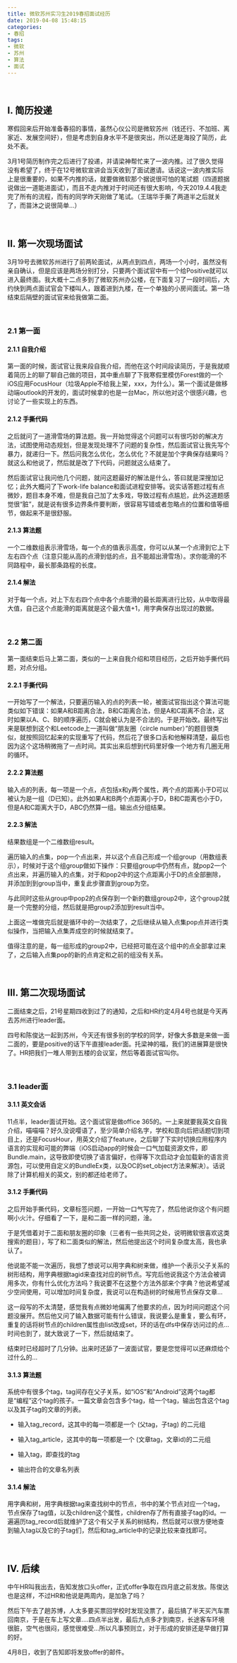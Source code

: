 ```yaml
---
title: 微软苏州实习生2019春招面试经历
date: 2019-04-08 15:48:15
categories: 
- 春招
tags:
- 微软
- 苏州
- 算法
- 面试
---
```


<br>

<h2 style="color: #0B0B0A; font-weight: bold">I. 简历投递</h2>

寒假回来后开始准备春招的事情，虽然心仪公司是微软苏州（钱还行、不加班、离家近、发展空间好），但是考虑到自身水平不是很突出，所以还是海投了简历，此处不表。

3月1号简历制作完之后进行了投递，并请梁神帮忙来了一波内推。过了很久觉得没有希望了，终于在12号微软宣讲会当天收到了面试邀请。话说这一波内推实际上是很重要的，如果不内推的话，就要做微软那个据说很可怕的笔试题（四道题据说做出一道能进面试），而且不走内推对于时间还有很大影响，今天2019.4.4我走完了所有的流程，而有的同学昨天刚做了笔试。（王瑞华手撕了两道半之后就关了，而苗沐之说很简单…）

<br/>

<h2 style="color: #0B0B0A; font-weight: bold">II. 第一次现场面试</h2>

3月19号去微软苏州进行了前两轮面试，从两点到四点，两场一个小时，虽然没有亲自确认，但是应该是两场分别打分，只要两个面试官中有一个给Positive就可以进入最终面。我大概十二点多到了微软苏州办公楼，在下面复习了一段时间后，大约快到两点面试官会下楼叫人，跟着进到九楼，在一个单独的小房间面试。第一场结束后隔壁的面试官来给我做第二面。

<br/>

<h3 style="color: #0B0B0A; font-weight: bold">2.1 第一面</h3>

<h4 style="color: #0B0B0A; font-weight: bold">2.1.1 自我介绍</h4>

第一面的时候，面试官让我来段自我介绍，而他在这个时间段读简历，于是我就顺着简历上的聊了聊自己做的项目，其中重点聊了下我寒假里模仿Forest做的一个iOS应用FocusHour（垃圾Apple不给我上架，xxx，为什么）。第一个面试是做移动端outlook的开发的，面试时候拿的也是一台Mac，所以他对这个很感兴趣，也讨论了一些实现上的东西。

<h4 style="color: #0B0B0A; font-weight: bold">2.1.2 手撕代码</h4>

之后就问了一道滑雪场的算法题。我一开始觉得这个问题可以有很巧妙的解决方法，试图使用动态规划，但是发现处理不了问题的复杂性，然后面试官让我先写个暴力，就递归一下。然后问我怎么优化，怎么优化？不就是加个字典保存结果吗？就这么和他说了，然后就是改了下代码，问题就这么结束了。

然后面试官让我问他几个问题，就问这题最好的解法是什么，答曰就是深搜加记忆；此外大概问了下work-life balance和面试进程安排等。说实话答题过程有点微妙，题目本身不难，但是我自己加了太多戏，导致过程有点尴尬，此外这道题感觉很“脏”，就是说有很多边界条件要判断，很容易写错或者忽略点的位置和值等细节，做起来不是很舒服。

<h4 style="color: #0B0B0A; font-weight: bold">2.1.3 算法题</h4>

一个二维数组表示滑雪场，每一个点的值表示高度，你可以从某一个点滑到它上下左右四个点（注意只能从高的点滑到低的点，且不能超出滑雪场）。求你能滑的不同路程中，最长那条路程的长度。

<h4 style="color: #0B0B0A; font-weight: bold">2.1.4 解法</h4>

对于每一个点，对上下左右四个点中各个点能滑的最长距离进行比较，从中取得最大值，自己这个点能滑的距离就是这个最大值+1，用字典保存出现过的数据。

<br/>

<h3 style="color: #0B0B0A; font-weight: bold">2.2 第二面</h3>

第一面结束后马上第二面，类似的一上来自我介绍和项目经历，之后开始手撕代码题，对点分组。

<h4 style="color: #0B0B0A; font-weight: bold">2.2.1 手撕代码</h4>

一开始写了一个解法，只要遍历输入的点的列表一轮，被面试官指出这个算法可能类似如下错误：如果A和B距离合法，B和C距离合法，但是A和C距离不合法，这时如果以A、C、B的顺序遍历，C就会被认为是不合法的。于是开始改。最终写出来是联想到这个和Leetcode上一道叫做“朋友圈（circle number）”的题目很类似，就按照回忆起来的实现重写了代码，然后花了很多口舌和他解释清楚，最后也因为这个这场稍微拖了一点时间。其实出来后想到代码里好像一个地方有几圈无用的循环。

<h4 style="color: #0B0B0A; font-weight: bold">2.2.2 算法题</h4>

输入点的列表，每一项是一个点，点包括x和y两个属性，两个点的距离小于D可以被认为是一组（D已知）。此外如果A和B两个点距离小于D，B和C距离也小于D，但是A和C距离大于D，ABC仍然算一组。输出点分组结果。

<h4 style="color: #0B0B0A; font-weight: bold">2.2.3 解法</h4>

结果数组是一个二维数组result。

遍历输入的点集，pop一个点出来，并以这个点自己形成一个组group（用数组表示），时候对于这个组group做如下操作：只要组group中仍然有点，就pop2一个点出来，并遍历输入的点集，对于和pop2中的这个点距离小于D的点全部删除，并添加到到group当中，重复此步骤直到group为空。

与此同时这些从group中pop2的点保存到一个新的数组group2中，这个group2就是一个完整的分组，然后就是把group2添加到result当中。

上面这一堆做完后就是循环中的一次结束了，之后继续从输入点集pop点并进行类似操作，当把输入点集弄成空的时候就结束了。

值得注意的是，每一组形成的group2中，已经把可能在这个组中的点全部拿过来了，之后输入点集pop的新的点肯定和之前的组没有关系。

<br/>

<h2 style="color: #0B0B0A; font-weight: bold">III. 第二次现场面试</h2>

二面结束之后，21号星期四收到过了的通知，之后和HR约定4月4号也就是今天再去苏州进行leader面。

四号和陈俊达一起到苏州，今天还有很多别的学校的同学，好像大多数是来做一面二面的，要是positive的话下午直接leader面。托梁神的福，我们的进展算是很快了。HR把我们一堆人带到五楼的会议室，然后等着面试官叫你。

<br/>

<h3 style="color: #0B0B0A; font-weight: bold">3.1 leader面</h3>

<h4 style="color: #0B0B0A; font-weight: bold">3.1.1 英文会话</h4>

11点半，leader面试开始。这个面试官是做office 365的。一上来就要我英文自我介绍，喵喵喵？好久没说嘤语了，至少简单介绍名字，学校和意向后把话题切到项目上，还是FocusHour，用英文介绍了feature，之后聊了下实时切换应用程序内语言的实现和可能的弊端（iOS启动app的时候会一口气加载资源文件，即Bundle.main，这导致即使切换了语言偏好，也得等下次启动才会加载新的语言资源包，可以使用自定义的BundleEx类，以及OC的set_object方法来解决）。话说除了计算机相关的英文，别的都还给老师了。

<h4 style="color: #0B0B0A; font-weight: bold">3.1.2 手撕代码</h4>

之后开始手撕代码，文章标签问题，一开始一口气写完了，然后他说你这个有问题啊小火汁。仔细看了一下，是和二面一样的问题，淦。

于是凭借着对于二面和朋友圈的印象（三者有一些共同之处，说明微软很喜欢这类搜索的题目），写了和二面类似的解法，然后他提出这个时间复杂度太高，我也承认了。

他说能不能一次遍历，我想了想说可以用字典和树来做，维护一个表示父子关系的树形结构，用字典根据tagid来查找对应的树节点。写完后他说我这个方法会被调用多次，你有什么优化方法吗？我说要不在这整个方法外部来个字典？他说希望减少空间使用，可以增加时间复杂度，我说可以在构造树的时候用节点保存文章…

这一段写的不太清楚，感觉我有点微妙地偏离了他要求的点，因为时间问题这个问题没展开。然后他又问了输入数据可能有什么错误，我说要么是重复，要么有环，重复的话将树节点的children属性由list改成set，环的话在dfs中保存访问过的点…时间也到了，就大致说了一下，然后就结束了。

结束时已经超时了几分钟。出来时还舔了一波面试官，要是您觉得可以还麻烦给个过什么的…

<h4 style="color: #0B0B0A; font-weight: bold">3.1.3 算法题</h4>

系统中有很多个tag，tag间存在父子关系，如“iOS”和“Android”这两个tag都是“编程”这个tag的孩子。一篇文章会包含多个tag，给一个tag，输出包含这个tag以及其子tag的文章的列表。

- 输入tag_record，这其中的每一项都是一个 (父tag，子tag) 的二元组

- 输入tag_article，这其中的每一项都是一个 (文章tag，文章id)的二元组

- 输入tag，即查找的tag

- 输出符合的文章名列表

<h4 style="color: #0B0B0A; font-weight: bold">3.1.4 解法</h4>

用字典和树，用字典根据tag来查找树中的节点，书中的某个节点对应一个tag，节点保存了tag值，以及children这个属性，children存了所有直接子tag的id。一遍遍历tag_record后就维护了这个有父子关系的树结构，然后就可以很方便地查到输入tag以及它的子tag们，然后和tag_article中的记录比较来查找即可。

<br/>

<h2 style="color: #0B0B0A; font-weight: bold">IV. 后续</h2>

中午HR叫我出去，告知发放口头offer，正式offer争取在四月底之前发放。陈俊达也是这样，不过HR和他说是两周内，是加急了吗？

然后下午去了趟苏博，人太多要买票回学校时发现没票了，最后搞了半天买汽车票回南京，于是在车上写文章….四点半出发，最后九点多才到南京，长途客车环境很脏，空气也很闷，感觉很难受...所以凡事预则立，对于形成的安排还是早做打算的好。

4月8日，收到了告知即将发放offer的邮件。
